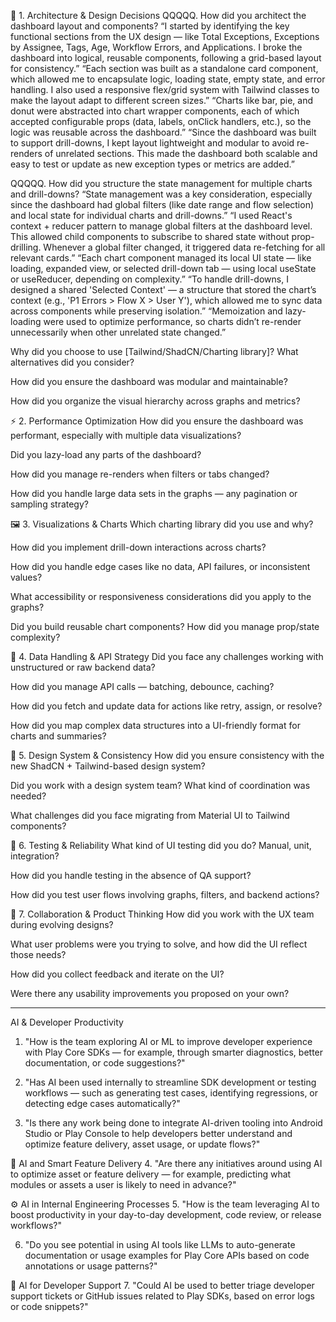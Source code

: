 🧩 1. Architecture & Design Decisions
QQQQQ. How did you architect the dashboard layout and components?
“I started by identifying the key functional sections from the UX design — like Total Exceptions, Exceptions by Assignee, Tags, Age, Workflow Errors, and Applications. I broke the dashboard into logical, reusable components, following a grid-based layout for consistency.”
“Each section was built as a standalone card component, which allowed me to encapsulate logic, loading state, empty state, and error handling. I also used a responsive flex/grid system with Tailwind classes to make the layout adapt to different screen sizes.”
“Charts like bar, pie, and donut were abstracted into chart wrapper components, each of which accepted configurable props (data, labels, onClick handlers, etc.), so the logic was reusable across the dashboard.”
“Since the dashboard was built to support drill-downs, I kept layout lightweight and modular to avoid re-renders of unrelated sections. This made the dashboard both scalable and easy to test or update as new exception types or metrics are added.”



QQQQQ. How did you structure the state management for multiple charts and drill-downs?
“State management was a key consideration, especially since the dashboard had global filters (like date range and flow selection) and local state for individual charts and drill-downs.”
“I used React's context + reducer pattern to manage global filters at the dashboard level. This allowed child components to subscribe to shared state without prop-drilling. Whenever a global filter changed, it triggered data re-fetching for all relevant cards.”
“Each chart component managed its local UI state — like loading, expanded view, or selected drill-down tab — using local useState or useReducer, depending on complexity.”
“To handle drill-downs, I designed a shared 'Selected Context' — a structure that stored the chart’s context (e.g., 'P1 Errors > Flow X > User Y'), which allowed me to sync data across components while preserving isolation.”
“Memoization and lazy-loading were used to optimize performance, so charts didn’t re-render unnecessarily when other unrelated state changed.”



Why did you choose to use [Tailwind/ShadCN/Charting library]? What alternatives did you consider?

How did you ensure the dashboard was modular and maintainable?

How did you organize the visual hierarchy across graphs and metrics?

⚡ 2. Performance Optimization
How did you ensure the dashboard was performant, especially with multiple data visualizations?

Did you lazy-load any parts of the dashboard?

How did you manage re-renders when filters or tabs changed?

How did you handle large data sets in the graphs — any pagination or sampling strategy?

🖼️ 3. Visualizations & Charts
Which charting library did you use and why?

How did you implement drill-down interactions across charts?

How did you handle edge cases like no data, API failures, or inconsistent values?

What accessibility or responsiveness considerations did you apply to the graphs?

Did you build reusable chart components? How did you manage prop/state complexity?

🧠 4. Data Handling & API Strategy
Did you face any challenges working with unstructured or raw backend data?

How did you manage API calls — batching, debounce, caching?

How did you fetch and update data for actions like retry, assign, or resolve?

How did you map complex data structures into a UI-friendly format for charts and summaries?

🎨 5. Design System & Consistency
How did you ensure consistency with the new ShadCN + Tailwind-based design system?

Did you work with a design system team? What kind of coordination was needed?

What challenges did you face migrating from Material UI to Tailwind components?

🧪 6. Testing & Reliability
What kind of UI testing did you do? Manual, unit, integration?

How did you handle testing in the absence of QA support?

How did you test user flows involving graphs, filters, and backend actions?

🤝 7. Collaboration & Product Thinking
How did you work with the UX team during evolving designs?

What user problems were you trying to solve, and how did the UI reflect those needs?

How did you collect feedback and iterate on the UI?

Were there any usability improvements you proposed on your own?




-----------------------------------------
  

AI & Developer Productivity
1. "How is the team exploring AI or ML to improve developer experience with Play Core SDKs — for example, through smarter diagnostics, better documentation, or code suggestions?"

2. "Has AI been used internally to streamline SDK development or testing workflows — such as generating test cases, identifying regressions, or detecting edge cases automatically?"

3. "Is there any work being done to integrate AI-driven tooling into Android Studio or Play Console to help developers better understand and optimize feature delivery, asset usage, or update flows?"

🧠 AI and Smart Feature Delivery
4. "Are there any initiatives around using AI to optimize asset or feature delivery — for example, predicting what modules or assets a user is likely to need in advance?"

⚙️ AI in Internal Engineering Processes
5. "How is the team leveraging AI to boost productivity in your day-to-day development, code review, or release workflows?"

6. "Do you see potential in using AI tools like LLMs to auto-generate documentation or usage examples for Play Core APIs based on code annotations or usage patterns?"

🚀 AI for Developer Support
7. "Could AI be used to better triage developer support tickets or GitHub issues related to Play SDKs, based on error logs or code snippets?"



